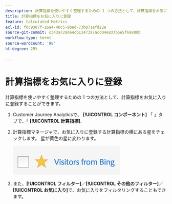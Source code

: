 ```yaml
---
description: 計算指標を使いやすく整理するための 1 つの方法として、計算指標をお気に入りに登録することができます。
title: 計算指標をお気に入りに登録
feature: Calculated Metrics
exl-id: f0c9387f-16a4-40c5-9bed-73b871efd22e
source-git-commit: c343a729de4cb13473a7acc04e837b5e5f69809b
workflow-type: tm+mt
source-wordcount: '98'
ht-degree: 29%

---
```


# 計算指標をお気に入りに登録

計算指標を使いやすく整理するための 1 つの方法として、計算指標をお気に入りに登録することができます。

1. Customer Journey Analyticsで、 **[!UICONTROL コンポーネント]** 「 」タブで、「 **[!UICONTROL 計算指標]**.

1. 計算指標マネージャで、お気に入りに登録する計算指標の横にある星をチェックします。 星が黄色の星に変わります。

   ![Bing からの訪問者を示す黄色い星。](assets/favorites.png)

1. また、**[!UICONTROL フィルター]**／**[!UICONTROL その他のフィルター]**／**[!UICONTROL お気に入り]**&#x200B;で、お気に入りをフィルタリングすることもできます。
